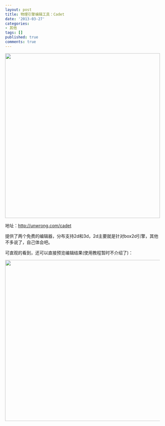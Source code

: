 ```yaml
---
layout: post
title: 物理引擎编辑工具：Cadet
date: '2013-03-27'
categories:
- 其他
tags: []
published: true
comments: true
---
```

<p><img class="alignnone size-full wp-image-1017" title="8CCE016E-6EF4-41D6-BAD3-363A935ECF37" src="{{urls.media}}/2013/03/8CCE016E-6EF4-41D6-BAD3-363A935ECF37.jpg" alt="" width="504" height="534" /></p>

<p>地址：<a href="http://unwrong.com/cadet">http://unwrong.com/cadet</a></p>

<p>提供了两个免费的编辑器，分布支持2d和3d，2d主要就是针对box2d引擎，其他不多说了，自己体会吧。</p>

<p>可直观的看到，还可以直接预览编辑结果(使用教程暂时不介绍了)：</p>

<p><img class="alignnone size-full wp-image-1018" title="4EFFD25F-AE45-4CC3-9389-46DC697AB376" src="{{urls.media}}/2013/03/4EFFD25F-AE45-4CC3-9389-46DC697AB376.jpg" alt="" width="839" height="522" /></p>

<p>&nbsp;</p>
